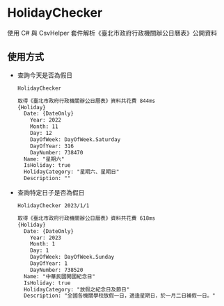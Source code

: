 # HolidayChecker

使用 C# 與 CsvHelper 套件解析《臺北市政府行政機關辦公日曆表》公開資料

## 使用方式

- 查詢今天是否為假日

    ```sh
    HolidayChecker
    ```

    ```txt
    取得《臺北市政府行政機關辦公日曆表》資料共花費 844ms
    {Holiday}
      Date: {DateOnly}
        Year: 2022
        Month: 11
        Day: 12
        DayOfWeek: DayOfWeek.Saturday
        DayOfYear: 316
        DayNumber: 738470
      Name: "星期六"
      IsHoliday: true
      HolidayCategory: "星期六、星期日"
      Description: ""
    ```

- 查詢特定日子是否為假日

    ```sh
    HolidayChecker 2023/1/1
    ```

    ```txt
    取得《臺北市政府行政機關辦公日曆表》資料共花費 618ms
    {Holiday}
      Date: {DateOnly}
        Year: 2023
        Month: 1
        Day: 1
        DayOfWeek: DayOfWeek.Sunday
        DayOfYear: 1
        DayNumber: 738520
      Name: "中華民國開國紀念日"
      IsHoliday: true
      HolidayCategory: "放假之紀念日及節日"
      Description: "全國各機關學校放假一日，適逢星期日，於一月二日補假一日。"
    ```
